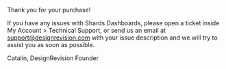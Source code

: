 Thank you for your purchase!

If you have any issues with Shards Dashboards, please open a ticket inside My Account > Technical Support, or send us an email at support@designrevision.com with your issue description and we will try to assist you as soon as possible.

Catalin,
DesignRevision Founder
